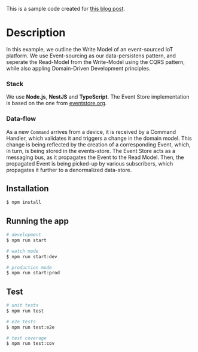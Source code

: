 This is a sample code created for [this blog post].

[this blog post]: https://www.upnext.blog/chasing-drones-with-graphql

# Description

In this example, we outline the Write Model of an event-sourced IoT platform. We use Event-sourcing as our data-persistens pattern, and seperate the Read-Model from the Write-Model using the CQRS pattern, while also appling Domain-Driven Development principles. 

### Stack
We use **Node.js**, **NestJS** and **TypeScript**. The Event Store implementation is based on the one from [eventstore.org]. 

[eventstore.org]: https://eventstore.org/

### Data-flow
As a new `Command` arrives from a device, it is received by a Command Handler, which validates it and triggers a change in the domain model. This change is being reflected by the creation of a corresponding Event, which, in turn, is being stored in the events-store. The Event Store acts as a messaging bus, as it propagates the Event to the Read Model. Then, the propagated Event is being picked-up by various subscribers, which propagates it further to a denormalized data-store.




## Installation

```bash
$ npm install
```

## Running the app

```bash
# development
$ npm run start

# watch mode
$ npm run start:dev

# production mode
$ npm run start:prod
```

## Test

```bash
# unit tests
$ npm run test

# e2e tests
$ npm run test:e2e

# test coverage
$ npm run test:cov
```
